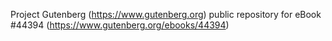 Project Gutenberg (https://www.gutenberg.org) public repository for eBook #44394 (https://www.gutenberg.org/ebooks/44394)
